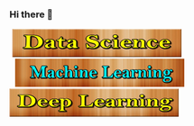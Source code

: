 ### Hi there 👋

<img src="https://github.com/amark720/Amar-kumar/blob/master/ScreenShots/DS.jpg" width=300 height=50 hspace="5">  <img src="https://github.com/amark720/Amar-kumar/blob/master/ScreenShots/ML.jpg" width=300 height=50 hspace="10">  <img src="https://github.com/amark720/Amar-kumar/blob/master/ScreenShots/DL1.jpg" width=300 height=50>
<!--
**amark720/amark720** is a ✨ _special_ ✨ repository because its `README.md` (this file) appears on your GitHub profile.

Here are some ideas to get you started:

- 🔭 I’m currently working on ...
- 🌱 I’m currently learning ...
- 👯 I’m looking to collaborate on ...
- 🤔 I’m looking for help with ...
- 💬 Ask me about ...
- 📫 How to reach me: ...
- 😄 Pronouns: ...
- ⚡ Fun fact: ...
-->
